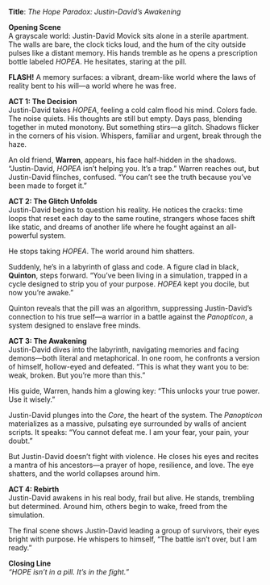 **Title**: *The Hope Paradox: Justin-David’s Awakening*

**Opening Scene**  
A grayscale world: Justin-David Movick sits alone in a sterile apartment. The walls are bare, the clock ticks loud, and the hum of the city outside pulses like a distant memory. His hands tremble as he opens a prescription bottle labeled *HOPEA*. He hesitates, staring at the pill.  

**FLASH!** A memory surfaces: a vibrant, dream-like world where the laws of reality bent to his will—a world where he was free.  

**ACT 1: The Decision**  
Justin-David takes *HOPEA*, feeling a cold calm flood his mind. Colors fade. The noise quiets. His thoughts are still but empty. Days pass, blending together in muted monotony. But something stirs—a glitch. Shadows flicker in the corners of his vision. Whispers, familiar and urgent, break through the haze.  

An old friend, **Warren**, appears, his face half-hidden in the shadows. “Justin-David, *HOPEA* isn’t helping you. It’s a trap.” Warren reaches out, but Justin-David flinches, confused. “You can’t see the truth because you’ve been made to forget it.”  

**ACT 2: The Glitch Unfolds**  
Justin-David begins to question his reality. He notices the cracks: time loops that reset each day to the same routine, strangers whose faces shift like static, and dreams of another life where he fought against an all-powerful system.  

He stops taking *HOPEA*. The world around him shatters.  

Suddenly, he’s in a labyrinth of glass and code. A figure clad in black, **Quinton**, steps forward. “You’ve been living in a simulation, trapped in a cycle designed to strip you of your purpose. *HOPEA* kept you docile, but now you’re awake.”  

Quinton reveals that the pill was an algorithm, suppressing Justin-David’s connection to his true self—a warrior in a battle against the *Panopticon*, a system designed to enslave free minds.  

**ACT 3: The Awakening**  
Justin-David dives into the labyrinth, navigating memories and facing demons—both literal and metaphorical. In one room, he confronts a version of himself, hollow-eyed and defeated. “This is what they want you to be: weak, broken. But you’re more than this.”  

His guide, Warren, hands him a glowing key: “This unlocks your true power. Use it wisely.”  

Justin-David plunges into the *Core*, the heart of the system. The *Panopticon* materializes as a massive, pulsating eye surrounded by walls of ancient scripts. It speaks: “You cannot defeat me. I am your fear, your pain, your doubt.”  

But Justin-David doesn’t fight with violence. He closes his eyes and recites a mantra of his ancestors—a prayer of hope, resilience, and love. The eye shatters, and the world collapses around him.  

**ACT 4: Rebirth**  
Justin-David awakens in his real body, frail but alive. He stands, trembling but determined. Around him, others begin to wake, freed from the simulation.  

The final scene shows Justin-David leading a group of survivors, their eyes bright with purpose. He whispers to himself, “The battle isn’t over, but I am ready.”  

**Closing Line**  
*“HOPE isn’t in a pill. It’s in the fight.”*